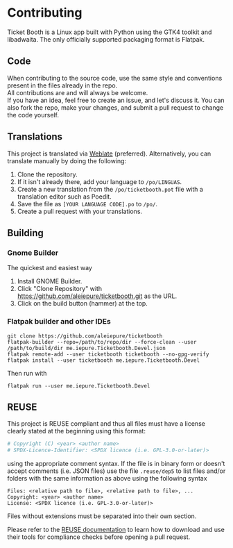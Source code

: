 # Contributing
Ticket Booth is a Linux app built with Python using the GTK4 toolkit and libadwaita. The only officially supported packaging format is Flatpak.


## Code
When contributing to the source code, use the same style and conventions present in the files already in the repo. \
All contributions are and will always be welcome.\
If you have an idea, feel free to create an issue, and let's discuss it. You can also fork the repo, make your changes, and submit a pull request to change the code yourself.

## Translations
This project is translated via [Weblate](https://hosted.weblate.org/engage/ticket-booth/) (preferred). Alternatively, you can translate manually by doing the following:

1. Clone the repository.
2. If it isn't already there, add your language to `/po/LINGUAS`.
3. Create a new translation from the `/po/ticketbooth.pot` file with a translation editor such as Poedit.
4. Save the file as `[YOUR LANGUAGE CODE].po` to `/po/`.
5. Create a pull request with your translations.

## Building
### Gnome Builder
The quickest and easiest way

1. Install GNOME Builder.
2. Click "Clone Repository" with https://github.com/aleiepure/ticketbooth.git as the URL.
3. Click on the build button (hammer) at the top.

### Flatpak builder and other IDEs
```shell
git clone https://github.com/aleiepure/ticketbooth
flatpak-builder --repo=/path/to/repo/dir --force-clean --user /path/to/build/dir me.iepure.Ticketbooth.Devel.json
flatpak remote-add --user ticketbooth ticketbooth --no-gpg-verify
flatpak install --user ticketbooth me.iepure.Ticketbooth.Devel
```
Then run with
```shell
flatpak run --user me.iepure.Ticketbooth.Devel
```

## REUSE

This project is REUSE compliant and thus all files must have a license clearly stated at the beginning using this format:

```python
# Copyright (C) <year> <author name>
# SPDX-Licence-Identifier: <SPDX licence (i.e. GPL-3.0-or-later)>
```

using the appropriate comment syntax. If the file is in binary form or doesn't accept comments (i.e. JSON files) use the file `.reuse/dep5` to list files and/or folders with the same information as above using the following syntax

```
Files: <relative path to file>, <relative path to file>, ...
Copyright: <year> <author name>
License: <SPDX licence (i.e. GPL-3.0-or-later)>
```

Files without extensions must be separated into their own section.

Please refer to the [REUSE documentation](https://reuse.readthedocs.io/en/latest/readme.html) to learn how to download and use their tools for compliance checks before opening a pull request.
